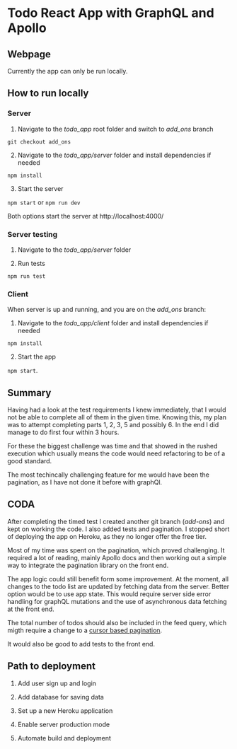 # Todo React App with GraphQL and Apollo

## Webpage

Currently the app can only be run locally.

## How to run locally

### Server

1. Navigate to the _todo_app_ root folder and switch to _add_ons_ branch

`git checkout add_ons`

2. Navigate to the _todo_app/server_ folder and install dependencies if needed

`npm install`

3. Start the server

`npm start` or `npm run dev`

Both options start the server at http://localhost:4000/

### Server testing

1. Navigate to the _todo_app/server_ folder

2. Run tests

`npm run test`

### Client

When server is up and running, and you are on the _add_ons_ branch:

1. Navigate to the _todo_app/client_ folder and install dependencies if needed

`npm install`

2. Start the app

`npm start`.

## Summary

Having had a look at the test requirements I knew immediately, that I would not be able to complete all of them in the given time. Knowing this, my plan was to attempt completing parts 1, 2, 3, 5 and possibly 6. In the end I did manage to do first four within 3 hours.

For these the biggest challenge was time and that showed in the rushed execution which usually means the code would need refactoring to be of a good standard. 

The most techincally challenging feature for me would have been the pagination, as I have not done it before with graphQl. 

## CODA

After completing the timed test I created another git branch (_add-ons_) and kept on working the code. I also added tests and pagination. I stopped short of deploying the app on Heroku, as they no longer offer the free tier.

Most of my time was spent on the pagination, which proved challenging. It required a lot of reading, mainly Apollo docs and then working out a simple way to integrate the pagination library on the front end.

The app logic could still benefit form some improvement. At the moment, all changes to the todo list are updated by fetching data from the server. Better option would be to use app state. This would require server side error handling for graphQL mutations and the use of asynchronous data fetching at the front end.

The total number of todos should also be included in the feed query, which migth require a change to a [cursor based pagination](https://graphql.org/learn/pagination/#complete-connection-model).

It would also be good to add tests to the front end.

## Path to deployment

1. Add user sign up and login

2. Add database for saving data

3. Set up a new Heroku application

4. Enable server production mode

5. Automate build and deployment

